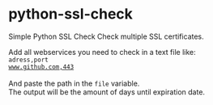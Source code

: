 # python-ssl-check
Simple Python SSL Check
Check multiple SSL certificates.

Add all webservices you need to check in a text file like:<br>
<code>adress,port</code><br>
<code>www.github.com,443
</code>
<br><br>
And paste the path in the <code>file</code> variable.<br>
The output will be the amount of days until expiration date.
